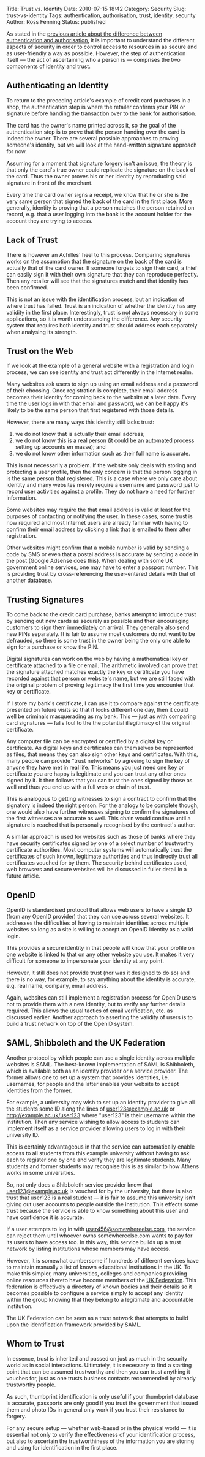 Title: Trust vs. Identity 
Date: 2010-07-15 18:42
Category: Security
Slug: trust-vs-identity
Tags: authentication, authorisation, trust, identity, security
Author: Ross Fenning
Status: published

As stated in the [previous article about the difference between
authentication and authorisation](|filename|/authorisation-vs-authentication.md),
it is important to understand the different aspects of security in order
to control access to resources in as secure and as user-friendly a way
as possible. However, the step of authentication itself — the act of
ascertaining who a person is — comprises the two components of identity
and trust.

Authenticating an Identity
--------------------------

To return to the preceding article's example of credit card purchases in
a shop, the authentication step is where the retailer confirms your PIN
or signature before handing the transaction over to the bank for
authorisation.

The card has the owner's name printed across it, so the goal of the
authentication step is to prove that the person handing over the card is
indeed the owner. There are several possible approaches to proving
someone's identity, but we will look at the hand-written signature
approach for now.

Assuming for a moment that signature forgery isn't an issue, the theory
is that only the card's true owner could replicate the signature on the
back of the card. Thus the owner proves his or her identity by
reproducing said signature in front of the merchant.

Every time the card owner signs a receipt, we know that he or she is the
very same person that signed the back of the card in the first place.
More generally, identity is proving that a person matches the person
retained on record, e.g. that a user logging into the bank is the
account holder for the account they are trying to access.

Lack of Trust
-------------

There is however an Achilles' heel to this process. Comparing signatures
works on the assumption that the signature on the back of the card is
actually that of the card owner. If someone forgets to sign their card,
a thief can easily sign it with their own signature that they can
reproduce perfectly. Then any retailer will see that the signatures
match and that identity has been confirmed.

This is not an issue with the identification process, but an indication
of where trust has failed. Trust is an indication of whether the
identity has any validity in the first place. Interestingly, trust is
not always necessary in some applications, so it is worth understanding
the difference. Any security system that requires both identity and
trust should address each separately when analysing its strength.

Trust on the Web
----------------

If we look at the example of a general website with a registration and
login process, we can see identity and trust act differently in the
Internet realm.

Many websites ask users to sign up using an email address and a password
of their choosing. Once registration is complete, their email address
becomes their identity for coming back to the website at a later date.
Every time the user logs in with that email and password, we can be
happy it's likely to be the same person that first registered with those
details.

However, there are many ways this identity still lacks trust:

1.  we do not know that is actually their email address;
2.  we do not know this is a real person (it could be an automated
    process setting up accounts en masse); and
3.  we do not know other information such as their full name is
    accurate.

This is not necessarily a problem. If the website only deals with
storing and protecting a user profile, then the only concern is that the
person logging in is the same person that registered. This is a case
where we only care about identity and many websites merely require a
username and password just to record user activities against a profile.
They do not have a need for further information.

Some websites may require the that email address is valid at least for
the purposes of contacting or notifying the user. In these cases, some
trust is now required and most Internet users are already familiar with
having to confirm their email address by clicking a link that is emailed
to them after registration.

Other websites might confirm that a mobile number is valid by sending a
code by SMS or even that a postal address is accurate by sending a code
in the post (Google Adsense does this). When dealing with some UK
government online services, one may have to enter a passport number.
This is providing trust by cross-referencing the user-entered details
with that of another database.

Trusting Signatures
-------------------

To come back to the credit card purchase, banks attempt to introduce
trust by sending out new cards as securely as possible and then
encouraging customers to sign them immediately on arrival. They
generally also send new PINs separately. It is fair to assume most
customers do not want to be defrauded, so there is some trust in the
owner being the only one able to sign for a purchase or know the PIN.

Digital signatures can work on the web by having a mathematical key or
certificate attached to a file or email. The arithmetic involved can
prove that the signature attached matches exactly the key or certificate
you have recorded against that person or website's name, but we are
still faced with the original problem of proving legitimacy the first
time you encounter that key or certificate.

If I store my bank's certificate, I can use it to compare against the
certificate presented on future visits so that if looks different one
day, then it could well be criminals masquerading as my bank. This —
just as with comparing card signatures — falls foul to the the potential
illegitimacy of the original certificate.

Any computer file can be encrypted or certified by a digital key or
certificate. As digital keys and certificates can themselves be
represented as files, that means they can also sign other keys and
certificates. With this, many people can provide "trust networks" by
agreeing to sign the key of anyone they have met in real life. This
means you just need one key or certificate you are happy is legitimate
and you can trust any other ones signed by it. It then follows that you
can trust the ones signed by those as well and thus you end up with a
full web or chain of trust.

This is analogous to getting witnesses to sign a contract to confirm
that the signatory is indeed the right person. For the analogy to be
complete though, one would also have further witnesses signing to
confirm the signatures of the first witnesses are accurate as well. This
chain would continue until a signature is reached that is personally
recognised by the contract's author.

A similar approach is used for websites such as those of banks where
they have security certificates signed by one of a select number of
trustworthy certificate authorities. Most computer systems will
automatically trust the certificates of such known, legitimate
authorities and thus indirectly trust all certificates vouched for by
them. The security behind certificates used, web browsers and secure
websites will be discussed in fuller detail in a future article.

OpenID
------

OpenID is standardised protocol that allows web users to have a single
ID (from any OpenID provider) that they can use across several
websites. It addresses the difficulties of having to maintain identities
across multiple websites so long as a site is willing to accept an
OpenID identity as a valid login.

This provides a secure identity in that people will know that your
profile on one website is linked to that on any other website you use.
It makes it very difficult for someone to impersonate your identity at
any point.

However, it still does not provide trust (nor was it designed to do so)
and there is no way, for example, to say anything about the identity is
accurate, e.g. real name, company, email address.

Again, websites can still implement a registration process for OpenID
users not to provide them with a new identity, but to verify any further
details required. This allows the usual tactics of email verification,
etc. as discussed earlier. Another approach to asserting the validity of
users is to build a trust network on top of the OpenID system.

SAML, Shibboleth and the UK Federation
--------------------------------------

Another protocol by which people can use a single identity across
multiple websites is SAML. The best-known implementation of SAML is
Shibboleth, which is available both as an identity provider or a service
provider. The former allows one to set up a system that provides
identities, i.e. usernames, for people and the latter enables your
website to accept identities from the former.

For example, a university may wish to set up an identity provider to
give all the students some ID along the lines of user123@example.ac.uk
or http://example.ac.uk/user123 where "user123" is their username within
the institution. Then any service wishing to allow access to students
can implement itself as a service provider allowing users to log in with
their university ID.

This is certainly advantageous in that the service can automatically
enable access to all students from this example university without
having to ask each to register one by one and verify they are legitimate
students. Many students and former students may recognise this is as
similar to how Athens works in some universities.

So, not only does a Shibboleth service provider know that
user123@example.ac.uk is vouched for by the university, but there is
also trust that user123 is a real student — it is fair to assume this
university isn't giving out user accounts to people outside the
institution. This effects some trust because the service is able to know
something about this user and have confidence it is accurate.

If a user attempts to log in with user456@somewhereelse.com, the service
can reject them until whoever owns somewhereelse.com wants to pay for
its users to have access too. In this way, this service builds up a
trust network by listing institutions whose members may have access.

However, it is somewhat cumbersome if hundreds of different services
have to maintain manually a list of known educational institutions in
the UK. To make this simpler, many universities, colleges and companies
providing online resources thereto have become members of the [UK
Federation](http://www.ukfederation.org.uk/). This federation is
effectively a directory of known bodies and their details so it becomes
possible to configure a service simply to accept any identity within the
group knowing that they belong to a legitimate and accountable
institution.

The UK Federation can be seen as a trust network that attempts to build
upon the identification framework provided by SAML.

Whom to Trust
-------------

In essence, trust is inherited and passed on just as much in the
security world as in social interactions. Ultimately, it is necessary to
find a starting point that can be assumed trustworthy and then you can
trust anything it vouches for, just as one trusts business contacts
recommended by already trustworthy people.

As such, thumbprint identification is only useful if your thumbprint
database is accurate, passports are only good if you trust the
government that issued them and photo IDs in general only work if you
trust their resistance to forgery.

For any secure setup — whether web-based or in the physical world — it
is essential not only to verify the effectiveness of your identification
process, but also to ascertain the trustworthiness of the information
you are storing and using for identification in the first place.
